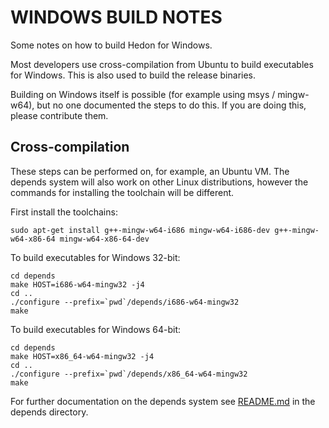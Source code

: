 WINDOWS BUILD NOTES
====================

Some notes on how to build Hedon for Windows.

Most developers use cross-compilation from Ubuntu to build executables for
Windows. This is also used to build the release binaries.

Building on Windows itself is possible (for example using msys / mingw-w64),
but no one documented the steps to do this. If you are doing this, please contribute them.

Cross-compilation
-------------------

These steps can be performed on, for example, an Ubuntu VM. The depends system
will also work on other Linux distributions, however the commands for
installing the toolchain will be different.

First install the toolchains:

    sudo apt-get install g++-mingw-w64-i686 mingw-w64-i686-dev g++-mingw-w64-x86-64 mingw-w64-x86-64-dev

To build executables for Windows 32-bit:

	cd depends
	make HOST=i686-w64-mingw32 -j4
	cd ..
	./configure --prefix=`pwd`/depends/i686-w64-mingw32
	make

To build executables for Windows 64-bit:

	cd depends
	make HOST=x86_64-w64-mingw32 -j4
	cd ..
	./configure --prefix=`pwd`/depends/x86_64-w64-mingw32
	make

For further documentation on the depends system see [README.md](../depends/README.md) in the depends directory.

